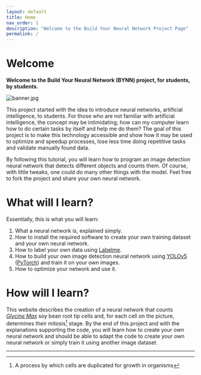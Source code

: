 ```yaml
---
layout: default
title: Home
nav_order: 1
description: "Welcome to the Build Your Neural Network Project Page"
permalink: /
---
```


# Welcome

**Welcome to the Build Your Neural Network (BYNN) project, for students, by students.**

![banner.jpg](/banner.jpg)

This project started with the idea to introduce neural networks, artificial intelligence, to students. For those who are
not familiar with artificial intelligence, the concept may be intimidating; how can my computer learn how to do certain
tasks by itself and help me do them? The goal of this project is to make this technology accessible and show how it
may be used to optimize and speedup processes, lose less time doing repetitive tasks and validate manually found data.

By following this tutorial, you will learn how to program an image detection neural network that detects different
objects and counts them. Of course, with little tweaks, one could do many other things with the model. Feel free to fork
the project and share your own neural network.

# What will I learn?

Essentially, this is what you will learn:

1. What a neural network is, explained simply.
2. How to install the required software to create your own training dataset and your own neural network.
3. How to label your own data using [Labelme](https://github.com/wkentaro/labelme).
4. How to build your own image detection neural network using [YOLOv5](https://github.com/ultralytics/yolov5) ([PyTorch](https://pytorch.org/)) and train it on your own images.
5. How to optimize your network and use it.

# How will I learn?

This website describes the creation of a neural network that counts
[_Glycine Max_](https://en.wikipedia.org/wiki/Soybean) soy bean root tip cells and, for each cell on the picture,
determines their mitosis[^mitosis] stage. By the end of this project and with the explanations supporting the code, you
will learn how to create your own neural network and should be able to adapt the code to create your own neural network
or simply train it using another image dataset.

---

[^mitosis]: A process by which cells are duplicated for growth in organisms

